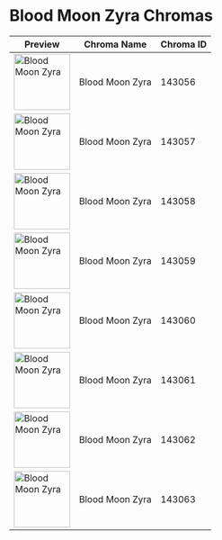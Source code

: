# Blood Moon Zyra Chromas

| Preview | Chroma Name | Chroma ID |
|---|---|---|
| <img src='https://raw.communitydragon.org/latest/plugins/rcp-be-lol-game-data/global/default/v1/champion-chroma-images/143/143056.png' alt='Blood Moon Zyra' width='100'> | Blood Moon Zyra | 143056 |
| <img src='https://raw.communitydragon.org/latest/plugins/rcp-be-lol-game-data/global/default/v1/champion-chroma-images/143/143057.png' alt='Blood Moon Zyra' width='100'> | Blood Moon Zyra | 143057 |
| <img src='https://raw.communitydragon.org/latest/plugins/rcp-be-lol-game-data/global/default/v1/champion-chroma-images/143/143058.png' alt='Blood Moon Zyra' width='100'> | Blood Moon Zyra | 143058 |
| <img src='https://raw.communitydragon.org/latest/plugins/rcp-be-lol-game-data/global/default/v1/champion-chroma-images/143/143059.png' alt='Blood Moon Zyra' width='100'> | Blood Moon Zyra | 143059 |
| <img src='https://raw.communitydragon.org/latest/plugins/rcp-be-lol-game-data/global/default/v1/champion-chroma-images/143/143060.png' alt='Blood Moon Zyra' width='100'> | Blood Moon Zyra | 143060 |
| <img src='https://raw.communitydragon.org/latest/plugins/rcp-be-lol-game-data/global/default/v1/champion-chroma-images/143/143061.png' alt='Blood Moon Zyra' width='100'> | Blood Moon Zyra | 143061 |
| <img src='https://raw.communitydragon.org/latest/plugins/rcp-be-lol-game-data/global/default/v1/champion-chroma-images/143/143062.png' alt='Blood Moon Zyra' width='100'> | Blood Moon Zyra | 143062 |
| <img src='https://raw.communitydragon.org/latest/plugins/rcp-be-lol-game-data/global/default/v1/champion-chroma-images/143/143063.png' alt='Blood Moon Zyra' width='100'> | Blood Moon Zyra | 143063 |
